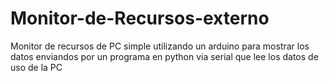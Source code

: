 # Monitor-de-Recursos-externo
Monitor de recursos de PC simple utilizando un arduino para mostrar los datos enviandos por un programa en python via serial que lee los datos de uso de la PC
